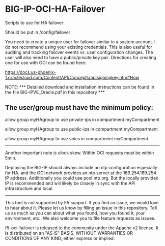 # BIG-IP-OCI-HA-Failover
Scripts to use for HA failover

Should be put in /config/failover

You need to create a unique user for failover similar to a system account. I do not recommend using your existing credentials. This is also useful for auditing and tracking failover events vs. user configuration changes. The user will also need to have a public/private key pair. Directions for creating one for use with OCI can be found here:

https://docs.us-phoenix-1.oraclecloud.com/Content/API/Concepts/apisigningkey.htm#How

NOTE: *** Detailed download and installation instructions can be found in the file BIG-IPVE_Oracle.pdf in this repository ***

The user/group must have the minimum policy:
--------------------------------------------

allow group myHAgroup to use private-ips in compartment myCompartment

allow group myHAgroup to use public-ips in compartment myCompartment

allow group myHAgroup to use vnics in compartment myCompartment


------------------------------------------------------------------------------------------------
Another important note is clock skew. Within OCI requests must be within 5min.

Deploying the BIG-IP should always include an ntp configuration especially for HA, and the OCI network provides an ntp server at the 169.254.169.254 IP address. Additionally you could use pool.ntp.org. But the locally provided IP is recommended and will likely be closely in sync with the API infrastructure and local.

------------------------------------------------------------------------------------------------

This tool is not supported by F5 support. If you find an issue, we would love to hear about it. Please let us know by filling an issue in this repository. Tell us as much as you can about what you found, how you found it, your environment, etc.. We also welcome you to file feature requests as issues.

f5-oci-failover is released to the community under the Apache v2 license. It is distributed on an "AS IS" BASIS, WITHOUT WARRANTIES OR CONDITIONS OF ANY KIND, either express or implied.
